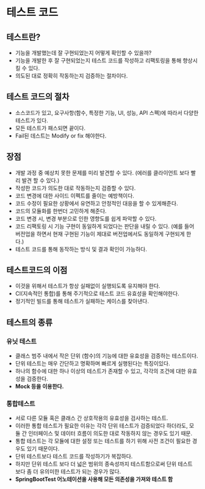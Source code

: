 # 테스트 코드 

## 테스트란?

- 기능을 개발했는데 잘 구현되었는지 어떻게 확인할 수 있을까?
- 기능을 개발한 후 잘 구현되었는지 테스트 코드를 작성하고 리팩토링을 통해 향상시킬 수 있다.
- 의도된 대로 정확히 작동하는지 검증하는 절차이다.

## 테스트 코드의 절차

- 소스코드가 있고, 요구사항(함수, 특정한 기능, UI, 성능, API 스펙)에 따라서 다양한 테스트가 있다.
- 모든 테스트가 패스되면 끝이다.
- Fail된 데스트는 Modify or fix 해야한다.

## 장점

- 개발 과정 중 예상치 못한 문제를 미리 발견할 수 있다. (에러를 클라이언트 보다 빨리 발견 할 수 있다.)
- 작성한 코드가 의도한 대로 작동하는지 검증할 수 있다.
- 코드 변경에 대한 사이드 이펙트를 줄이는 예방책이다.
- 코드 수정이 필요한 상황에서 유연하고 안정적인 대응을 할 수 있게해준다.
- 코드의 모듈화를 한번더 고민하게 해준다.
- 코드 변경 시, 변경 부분으로 인한 영향도를 쉽게 파악할 수 있다.
- 코드 리팩토링 시 기능 구현이 동일하게 되었다는 판단을 내릴 수 있다.
(예를 들어 버전업을 하면서 현재 구현된 기능이 제대로 버전업에서도 동일하게 구현되게 한다.)
- 테스트 코드를 통해 동작하는 방식 및 결과 확인이 가능하다.

## 테스트코드의 이점

- 이것을 위해서 테스트가 항상 실패없이 실행되도록 유지해야 한다.
- CI(지속적인 통합)를 통해 주기적으로 테스트 코드 유효성을 확인해야한다.
- 정기적인 빌드를 통해 테스트가 실패하는 케이스를 찾아낸다.

## 테스트의 종류

### 유닛 테스트

- 클래스 범주 내에서 작은 단위 (함수)의 기능에 대한 유효성을 검증하는 테스트이다.
- 단위 테스트는 매우 간단하고 명확하며 빠르게 실행된다는 특징이있다.
- 하나의 함수에 대한 하나 이상의 테스트가 존재할 수 있고, 각각의 조건에 대한 유효성을 검증한다.
- **Mock 등을 이용한다.**

### 통합테스트

- 서로 다른 모듈 혹은 클래스 간 상호작용의 유효성을 검사하는 테스트.
- 이러한 통합 테스트가 필요한 이유는 각각 단위 테스트가 검증되었다 하더라도, 모듈 간 인터페이스 및 데이터 흐름이 의도한 대로 작동하지 않는 경우도 있기 때문.
- 통합 테스트는 각 모듈에 대한 설정 또는 테스트를 하기 위해 사전 조건이 필요한 경우도 있기 때문이다.
- 단위 테스트보다 테스트 코드를 작성하기가 복잡하다.
- 하지만 단위 테스트 보다 더 넓은 범위의 종속성까지 테스트함으로써 단위 테스트 보다 좀 더 유의미한 테스트가 되는 경우가 많다.
- **SpringBootTest 어노테이션을 사용해 모든 의존성을 가져와 테스트 함**